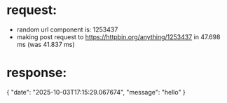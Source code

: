# request:

 * random url component is: 1253437
 * making post request to https://httpbin.org/anything/1253437 in 47.698 ms (was 41.837 ms)

# response:

{
    "date": "2025-10-03T17:15:29.067674",
    "message": "hello"
}
